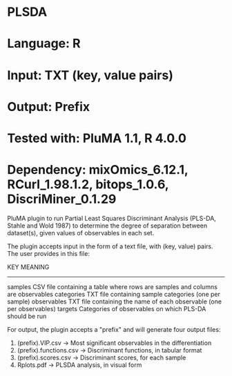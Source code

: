 # PLSDA
# Language: R
# Input: TXT (key, value pairs)
# Output: Prefix
# Tested with: PluMA 1.1, R 4.0.0
# Dependency: mixOmics_6.12.1, RCurl_1.98.1.2, bitops_1.0.6, DiscriMiner_0.1.29

PluMA plugin to run Partial Least Squares Discriminant Analysis (PLS-DA, Stahle and Wold 1987)
to determine the degree of separation between dataset(s), given values of observables in each set.

The plugin accepts input in the form of a text file, with (key, value) pairs.  The user provides in this file:

KEY         MEANING
---         -------
samples     CSV file containing a table where rows are samples and columns are observables
categories  TXT file containing sample categories (one per sample)
observables TXT file containing the name of each observable (one per observables)
targets     Categories of observables on which PLS-DA should be run

For output, the plugin accepts a "prefix" and will generate four output files:
1. (prefix).VIP.csv -> Most significant observables in the differentiation
2. (prefix).functions.csv -> Discriminant functions, in tabular format
3. (prefix).scores.csv -> Discriminant scores, for each sample
4. Rplots.pdf -> PLSDA analysis, in visual form


